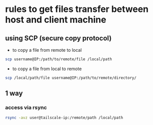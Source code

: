 # rules to get files transfer between host and client machine
## using SCP (secure copy protocol)
* to copy a file from remote to local
```bash
scp username@IP:/path/to/remote/file /local/path
```
* to copy a file from local to remote
```bash
scp /local/path/file username@IP:/path/to/remote/directory/
```

## 1 way
### access via rsync 
``` bash
rsync -avz user@tailscale-ip:/remote/path /local/path
```
